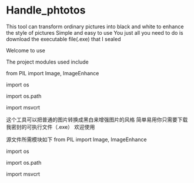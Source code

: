 # Handle_phtotos
This tool can transform ordinary pictures into black and white to enhance the style of pictures
Simple and easy to use
You just all you need to do is download the executable file(.exe) that I sealed


Welcome to use

The project modules used include

from PIL import Image, ImageEnhance

import os

import os.path

import msvcrt


这个工具可以把普通的图片转换成黑白来增强图片的风格
简单易用你只需要下载我密封的可执行文件（.exe）
欢迎使用

源文件所需模块如下
from PIL import Image, ImageEnhance

import os

import os.path

import msvcrt
